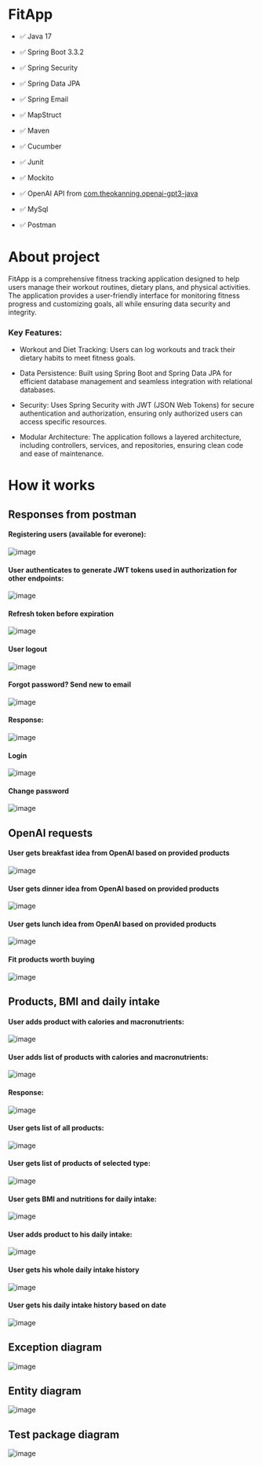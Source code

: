 # FitApp

- ✅ Java 17

- ✅ Spring Boot 3.3.2

- ✅ Spring Security

- ✅ Spring Data JPA

- ✅ Spring Email

- ✅ MapStruct

- ✅ Maven

- ✅ Cucumber

- ✅ Junit

- ✅ Mockito

- ✅ OpenAI API from [com.theokanning.openai-gpt3-java](https://github.com/TheoKanning/openai-java?tab=rea)

- ✅ MySql

- ✅ Postman


# About project

FitApp is a comprehensive fitness tracking application designed to help users manage their workout routines, dietary plans, and physical activities. The application provides a user-friendly interface for monitoring fitness progress and customizing goals, all while ensuring data security and integrity.

### Key Features:
- Workout and Diet Tracking: Users can log workouts and track their dietary habits to meet fitness goals.
  
- Data Persistence: Built using Spring Boot and Spring Data JPA for efficient database management and seamless integration with relational databases.
  
- Security: Uses Spring Security with JWT (JSON Web Tokens) for secure authentication and authorization, ensuring only authorized users can access specific resources.
  
- Modular Architecture: The application follows a layered architecture, including controllers, services, and repositories, ensuring clean code and ease of maintenance.

# How it works

## Responses from postman
#### Registering users (available for everone):
![image](https://github.com/user-attachments/assets/a5d11508-bb09-4923-9005-31950e335d0d)

#### User authenticates to generate JWT tokens used in authorization for other endpoints:
![image](https://github.com/user-attachments/assets/d0f47233-8b73-4331-b955-77385c95d562)

#### Refresh token before expiration
![image](https://github.com/user-attachments/assets/1f681ec8-a670-4650-98ad-9aba264b68af)

#### User logout
![image](https://github.com/user-attachments/assets/9d86e97d-5086-470c-ac6e-5ae3daa4a644)

#### Forgot password? Send new to email
![image](https://github.com/user-attachments/assets/e492ee36-1b92-42d6-b7ff-1337ef39fb69)

#### Response:
![image](https://github.com/user-attachments/assets/5545d16f-36ee-4e30-a3b4-c1842ff3c36e)

#### Login
![image](https://github.com/user-attachments/assets/8cd27a5e-1fa0-4565-b40d-66ab135a8309)

#### Change password
![image](https://github.com/user-attachments/assets/96d2287a-2754-4447-9476-acced1130a1b)


## OpenAI requests

#### User gets breakfast idea from OpenAI based on provided products
![image](https://github.com/user-attachments/assets/d6cf64ee-a455-4533-aa1d-7bdd36735f7b)

#### User gets dinner idea from OpenAI based on provided products
![image](https://github.com/user-attachments/assets/29ae11c2-9524-4edf-9ca7-9a0916cec1c5)

#### User gets lunch idea from OpenAI based on provided products
![image](https://github.com/user-attachments/assets/0c266b51-e1d6-4ecb-a5ea-0966c074afe8)

#### Fit products worth buying
![image](https://github.com/user-attachments/assets/cd7d16d8-f1ac-4a5d-b764-f696373ebc2c)

## Products, BMI and daily intake

#### User adds product with calories and macronutrients:
![image](https://github.com/user-attachments/assets/38eb296f-a3dd-4b12-9ce4-70d45b0fca6e)

#### User adds list of products with calories and macronutrients:
![image](https://github.com/user-attachments/assets/272db01a-8a50-4f12-bdfd-4d4e992e459b)
#### Response:
![image](https://github.com/user-attachments/assets/e8f1dd66-d944-4a76-942a-ef52c9957632)

#### User gets list of all products:
![image](https://github.com/user-attachments/assets/029b1cac-98fb-4930-8415-7ea93f1270f1)

#### User gets list of products of selected type:
![image](https://github.com/user-attachments/assets/f4defc1d-da76-46fb-b39c-a8e1555c4247)

#### User gets BMI and nutritions for daily intake:
![image](https://github.com/user-attachments/assets/df0b1543-767c-40c4-88b9-239097fb44da)

#### User adds product to his daily intake:
![image](https://github.com/user-attachments/assets/07f00752-452e-44ec-acb0-31c58bbd3f10)

#### User gets his whole daily intake history
![image](https://github.com/user-attachments/assets/64cc9579-d043-4e0a-9c53-1c34a73cab04)

#### User gets his daily intake history based on date
![image](https://github.com/user-attachments/assets/17f72a4b-f195-4bd7-b3a6-6179fdb9a763)

## Exception diagram

![image](https://github.com/user-attachments/assets/c0e56f50-6cb6-4b93-9144-f149bad9e597)

## Entity diagram

![image](https://github.com/user-attachments/assets/b1c6855e-1936-4a81-ad97-cf94bdbba948)

## Test package diagram

![image](https://github.com/user-attachments/assets/19d1ffa8-d172-4b5e-875c-b090f9bd8dec)


